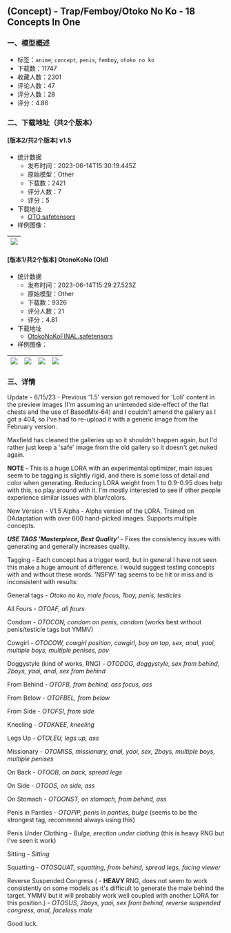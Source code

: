 ## (Concept) - Trap/Femboy/Otoko No Ko - 18 Concepts In One
### 一、模型概述

- 标签：`anime`, `concept`, `penis`, `femboy`, `otoko no ko`
- 下载数：11747
- 收藏人数：2301
- 评论人数：47
- 评分人数：28
- 评分：4.86

### 二、下载地址（共2个版本）

#### [版本2/共2个版本] v1.5

- 统计数据
  - 发布时间：2023-06-14T15:30:19.445Z
  - 原始模型：Other
  - 下载数：2421
  - 评分人数：7
  - 评分：5
- 下载地址
  - [OTO.safetensors](https://civitai.com/api/download/models/95925)
- 样例图像：

| <img src="https://image.civitai.com/xG1nkqKTMzGDvpLrqFT7WA/1e1f8e89-d6ff-4bf6-8e40-317f11aa4e0e/width=450/1142951.jpeg" /> |
| ---- |

#### [版本1/共2个版本] OtonoKoNo (Old)

- 统计数据
  - 发布时间：2023-06-14T15:29:27.523Z
  - 原始模型：Other
  - 下载数：9326
  - 评分人数：21
  - 评分：4.81
- 下载地址
  - [OtokoNoKoFINAL.safetensors](https://civitai.com/api/download/models/10233)
- 样例图像：

| <img src="https://image.civitai.com/xG1nkqKTMzGDvpLrqFT7WA/bd2f09d9-318f-416e-8645-2426327e1600/width=450/100007.jpeg" /> | <img src="https://image.civitai.com/xG1nkqKTMzGDvpLrqFT7WA/c36e2e9f-8719-467c-a726-2cd56ad8f200/width=450/100005.jpeg" /> | <img src="https://image.civitai.com/xG1nkqKTMzGDvpLrqFT7WA/15f0d1df-bb42-4435-bdc4-7ee486ab3d00/width=450/100003.jpeg" /> | <img src="https://image.civitai.com/xG1nkqKTMzGDvpLrqFT7WA/7d30aefd-f9a6-41b2-24f2-256325fad400/width=450/100001.jpeg" /> |
| ---- | ---- | ---- | ---- |


### 三、详情
<p>Update - 6/15/23 -  Previous '1.5' version got removed for 'Loli' content in the preview images (I'm assuming an unintended side-effect of the flat chests and the use of BasedMix-64) and I couldn't amend the gallery as I got a 404, so I've had to re-upload it with a generic image from the February version.</p><p></p><p>Maxfield has cleaned the galleries up so it shouldn't happen again, but I'd rather just keep a 'safe' image from the old gallery so it doesn't get nuked again.</p><p></p><p><strong>NOTE - </strong>This is a huge LORA with an experimental optimizer, main issues seem to be tagging is slightly rigid, and there is some loss of detail and color when generating. Reducing LORA weight from 1 to 0.9-0.95 does help with this, so play around with it. I'm mostly interested to see if other people experience similar issues with blur/colors.</p><p></p><p>New Version - V1.5 Alpha - Alpha version of the LORA. Trained on DAdaptation with over 600 hand-picked images. Supports multiple concepts.</p><p></p><p><strong><em>USE TAGS 'Masterpiece, Best Quality'</em></strong> - Fixes the consistency issues with generating and generally increases quality.</p><p></p><p>Tagging - Each concept has a trigger word, but in general I have not seen this make a huge amount of difference. I would suggest testing concepts with and without these words. 'NSFW' tag seems to be hit or miss and is inconsistent with results:</p><p></p><p>General tags - <em>Otoko no ko, male focus, 1boy, penis, testicles</em></p><p></p><p>All Fours - <em>OTOAF, all fours</em></p><p></p><p>Condom - <em>OTOCON, condom on penis, condom</em> (works best without penis/testicle tags but YMMV)</p><p></p><p>Cowgirl - <em>OTOCOW, cowgirl position, cowgirl, boy on top, sex, anal, yaoi, multiple boys, multiple penises, pov</em></p><p></p><p>Doggystyle (kind of works, RNG) - <em>OTODOG, doggystyle, sex from behind, 2boys, yaoi, anal, sex from behind</em></p><p></p><p>From Behind - <em>OTOFB, from behind, ass focus, ass</em></p><p></p><p>From Below - <em>OTOFBEL, from below</em></p><p></p><p>From Side - <em>OTOFSI, from side</em></p><p></p><p>Kneeling - <em>OTOKNEE, kneeling</em></p><p></p><p>Legs Up - <em>OTOLEU, legs up, ass</em></p><p></p><p>Missionary - <em>OTOMISS, missionary, anal, yaoi, sex, 2boys, multiple boys, multiple penises</em></p><p></p><p>On Back - <em>OTOOB, on back, spread legs</em></p><p></p><p>On Side - <em>OTOOS, on side, ass</em></p><p></p><p>On Stomach - <em>OTOONST, on stomach, from behind, ass</em></p><p></p><p>Penis in Panties - <em>OTOPIP, penis in panties, bulge</em> (seems to be the strongest tag, recommend always using this)</p><p></p><p>Penis Under Clothing - <em>Bulge, erection under clothing</em> (this is heavy RNG but I've seen it work)</p><p></p><p>Sitting - <em>Sitting</em></p><p></p><p>Squatting - <em>OTOSQUAT, squatting, from behind, spread legs, facing viewer</em></p><p></p><p>Reverse Suspended Congress ( - <strong>HEAVY </strong>RNG, does not seem to work consistently on some models as it's difficult to generate the male behind the target. YMMV but it will probably work well coupled with another LORA for this position.) - <em>OTOSUS, 2boys, yaoi, sex from behind, reverse suspended congress, anal, faceless male</em></p><p></p><p>Good luck.</p><p></p><p></p><p></p><p></p><p></p><p></p><p></p><p></p>